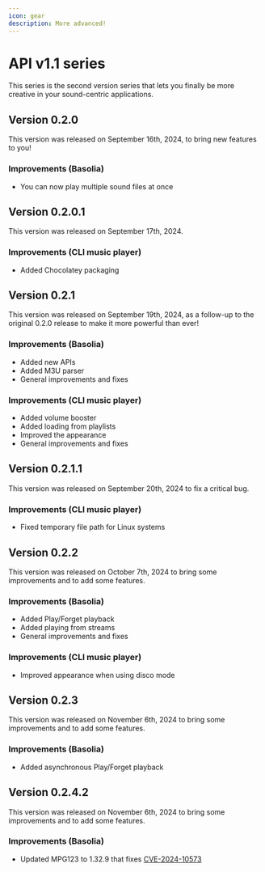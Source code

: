 ```yaml
---
icon: gear
description: More advanced!
---
```


# API v1.1 series

This series is the second version series that lets you finally be more creative in your sound-centric applications.

## Version 0.2.0

This version was released on September 16th, 2024, to bring new features to you!

### Improvements (Basolia)

* You can now play multiple sound files at once

## Version 0.2.0.1

This version was released on September 17th, 2024.

### Improvements (CLI music player)

* Added Chocolatey packaging

## Version 0.2.1

This version was released on September 19th, 2024, as a follow-up to the original 0.2.0 release to make it more powerful than ever!

### Improvements (Basolia)

* Added new APIs
* Added M3U parser
* General improvements and fixes

### Improvements (CLI music player)

* Added volume booster
* Added loading from playlists
* Improved the appearance
* General improvements and fixes

## Version 0.2.1.1

This version was released on September 20th, 2024 to fix a critical bug.

### Improvements (CLI music player)

* Fixed temporary file path for Linux systems

## Version 0.2.2

This version was released on October 7th, 2024 to bring some improvements and to add some features.

### Improvements (Basolia)

* Added Play/Forget playback
* Added playing from streams
* General improvements and fixes

### Improvements (CLI music player)

* Improved appearance when using disco mode

## Version 0.2.3

This version was released on November 6th, 2024 to bring some improvements and to add some features.

### Improvements (Basolia)

* Added asynchronous Play/Forget playback

## Version 0.2.4.2

This version was released on November 6th, 2024 to bring some improvements and to add some features.

### Improvements (Basolia)

* Updated MPG123 to 1.32.9 that fixes [CVE-2024-10573](https://nvd.nist.gov/vuln/detail/CVE-2024-10573)
